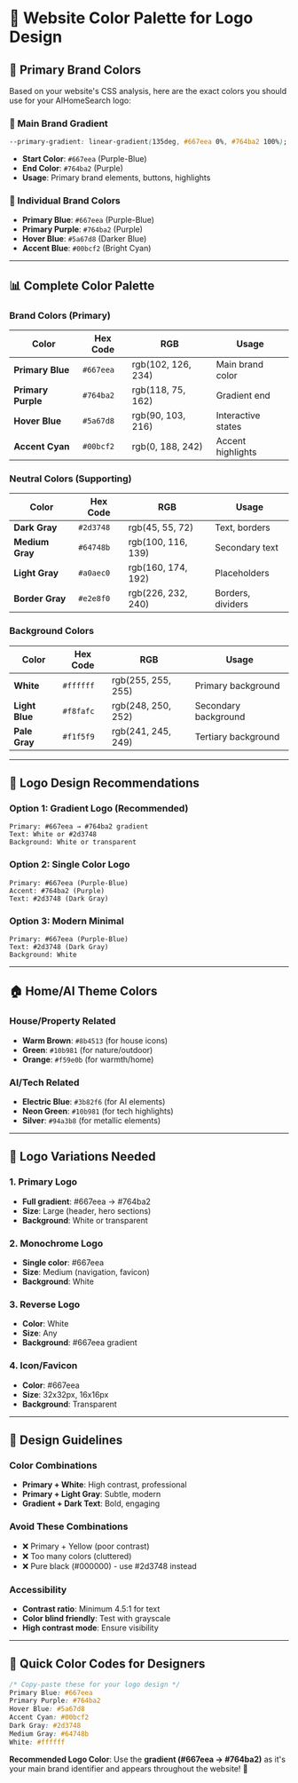 # 🎨 Website Color Palette for Logo Design

## 🎯 **Primary Brand Colors**

Based on your website's CSS analysis, here are the exact colors you should use for your AIHomeSearch logo:

### **🌈 Main Brand Gradient**
```css
--primary-gradient: linear-gradient(135deg, #667eea 0%, #764ba2 100%);
```
- **Start Color**: `#667eea` (Purple-Blue)
- **End Color**: `#764ba2` (Purple)
- **Usage**: Primary brand elements, buttons, highlights

### **🎨 Individual Brand Colors**
- **Primary Blue**: `#667eea` (Purple-Blue)
- **Primary Purple**: `#764ba2` (Purple)
- **Hover Blue**: `#5a67d8` (Darker Blue)
- **Accent Blue**: `#00bcf2` (Bright Cyan)

---

## 📊 **Complete Color Palette**

### **Brand Colors (Primary)**
| Color | Hex Code | RGB | Usage |
|-------|----------|-----|-------|
| **Primary Blue** | `#667eea` | rgb(102, 126, 234) | Main brand color |
| **Primary Purple** | `#764ba2` | rgb(118, 75, 162) | Gradient end |
| **Hover Blue** | `#5a67d8` | rgb(90, 103, 216) | Interactive states |
| **Accent Cyan** | `#00bcf2` | rgb(0, 188, 242) | Accent highlights |

### **Neutral Colors (Supporting)**
| Color | Hex Code | RGB | Usage |
|-------|----------|-----|-------|
| **Dark Gray** | `#2d3748` | rgb(45, 55, 72) | Text, borders |
| **Medium Gray** | `#64748b` | rgb(100, 116, 139) | Secondary text |
| **Light Gray** | `#a0aec0` | rgb(160, 174, 192) | Placeholders |
| **Border Gray** | `#e2e8f0` | rgb(226, 232, 240) | Borders, dividers |

### **Background Colors**
| Color | Hex Code | RGB | Usage |
|-------|----------|-----|-------|
| **White** | `#ffffff` | rgb(255, 255, 255) | Primary background |
| **Light Blue** | `#f8fafc` | rgb(248, 250, 252) | Secondary background |
| **Pale Gray** | `#f1f5f9` | rgb(241, 245, 249) | Tertiary background |

---

## 🎯 **Logo Design Recommendations**

### **Option 1: Gradient Logo (Recommended)**
```
Primary: #667eea → #764ba2 gradient
Text: White or #2d3748
Background: White or transparent
```

### **Option 2: Single Color Logo**
```
Primary: #667eea (Purple-Blue)
Accent: #764ba2 (Purple)
Text: #2d3748 (Dark Gray)
```

### **Option 3: Modern Minimal**
```
Primary: #667eea (Purple-Blue)
Text: #2d3748 (Dark Gray)
Background: White
```

---

## 🏠 **Home/AI Theme Colors**

### **House/Property Related**
- **Warm Brown**: `#8b4513` (for house icons)
- **Green**: `#10b981` (for nature/outdoor)
- **Orange**: `#f59e0b` (for warmth/home)

### **AI/Tech Related**
- **Electric Blue**: `#3b82f6` (for AI elements)
- **Neon Green**: `#10b981` (for tech highlights)
- **Silver**: `#94a3b8` (for metallic elements)

---

## 📱 **Logo Variations Needed**

### **1. Primary Logo**
- **Full gradient**: #667eea → #764ba2
- **Size**: Large (header, hero sections)
- **Background**: White or transparent

### **2. Monochrome Logo**
- **Single color**: #667eea
- **Size**: Medium (navigation, favicon)
- **Background**: White

### **3. Reverse Logo**
- **Color**: White
- **Size**: Any
- **Background**: #667eea gradient

### **4. Icon/Favicon**
- **Color**: #667eea
- **Size**: 32x32px, 16x16px
- **Background**: Transparent

---

## 🎨 **Design Guidelines**

### **Color Combinations**
- **Primary + White**: High contrast, professional
- **Primary + Light Gray**: Subtle, modern
- **Gradient + Dark Text**: Bold, engaging

### **Avoid These Combinations**
- ❌ Primary + Yellow (poor contrast)
- ❌ Too many colors (cluttered)
- ❌ Pure black (#000000) - use #2d3748 instead

### **Accessibility**
- **Contrast ratio**: Minimum 4.5:1 for text
- **Color blind friendly**: Test with grayscale
- **High contrast mode**: Ensure visibility

---

## 🚀 **Quick Color Codes for Designers**

```css
/* Copy-paste these for your logo design */
Primary Blue: #667eea
Primary Purple: #764ba2
Hover Blue: #5a67d8
Accent Cyan: #00bcf2
Dark Gray: #2d3748
Medium Gray: #64748b
White: #ffffff
```

**Recommended Logo Color**: Use the **gradient (#667eea → #764ba2)** as it's your main brand identifier and appears throughout the website! 🎨
